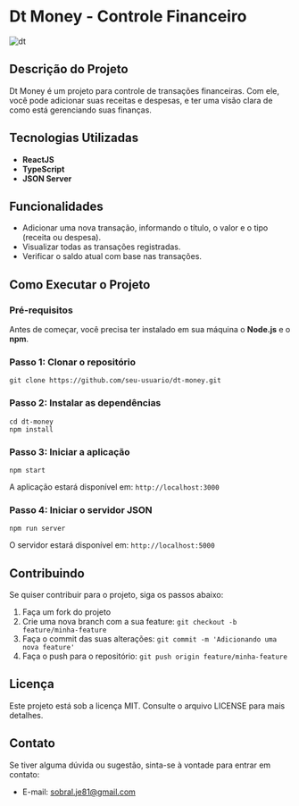 # **Dt Money - Controle Financeiro**

![dt](https://github.com/013Edu/dt-money/assets/91925011/219bda37-50ff-4e7f-8596-f260d9ed3656)


## Descrição do Projeto

Dt Money é um projeto para controle de transações financeiras. Com ele, você pode adicionar suas receitas e despesas, e ter uma visão clara de como está gerenciando suas finanças.

## Tecnologias Utilizadas

- **ReactJS**
- **TypeScript**
- **JSON Server**

## Funcionalidades

- Adicionar uma nova transação, informando o título, o valor e o tipo (receita ou despesa).
- Visualizar todas as transações registradas.
- Verificar o saldo atual com base nas transações.

## Como Executar o Projeto

### Pré-requisitos

Antes de começar, você precisa ter instalado em sua máquina o **Node.js** e o **npm**.

### Passo 1: Clonar o repositório

```
git clone https://github.com/seu-usuario/dt-money.git
```

### Passo 2: Instalar as dependências

```
cd dt-money
npm install
```

### Passo 3: Iniciar a aplicação

```
npm start
```

A aplicação estará disponível em: `http://localhost:3000`

### Passo 4: Iniciar o servidor JSON

```
npm run server
```

O servidor estará disponível em: `http://localhost:5000`

## Contribuindo

Se quiser contribuir para o projeto, siga os passos abaixo:

1. Faça um fork do projeto
2. Crie uma nova branch com a sua feature: `git checkout -b feature/minha-feature`
3. Faça o commit das suas alterações: `git commit -m 'Adicionando uma nova feature'`
4. Faça o push para o repositório: `git push origin feature/minha-feature`

## Licença

Este projeto está sob a licença MIT. Consulte o arquivo LICENSE para mais detalhes.

## Contato

Se tiver alguma dúvida ou sugestão, sinta-se à vontade para entrar em contato:

- E-mail: sobral.je81@gmail.com
